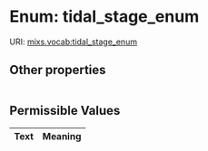 
# Enum: tidal_stage_enum




URI: [mixs.vocab:tidal_stage_enum](https://w3id.org/mixs/vocab/tidal_stage_enum)


## Other properties

|  |  |  |
| --- | --- | --- |

## Permissible Values

| Text | Meaning |
| :--- | --------: |

